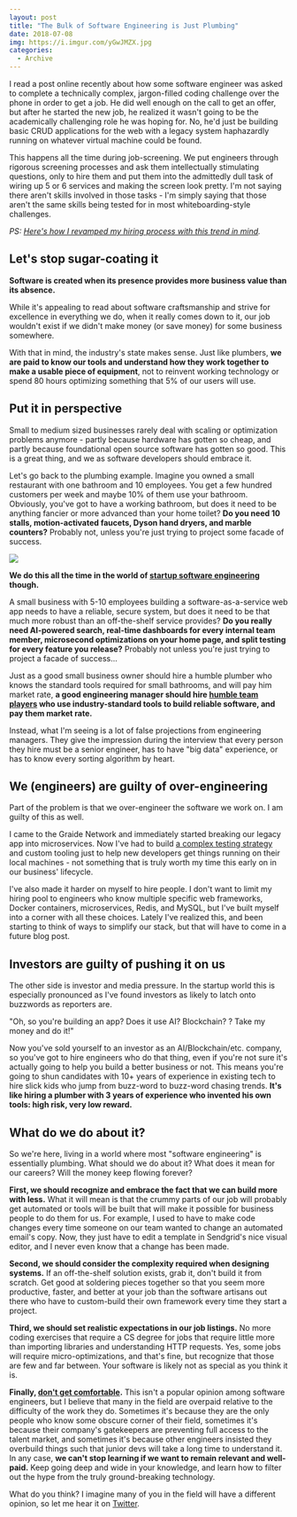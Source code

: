 ```yaml
---
layout: post
title: "The Bulk of Software Engineering is Just Plumbing"
date: 2018-07-08
img: https://i.imgur.com/yGwJMZX.jpg
categories:
  - Archive
---
```


I read a post online recently about how some software engineer was asked to complete a technically complex, jargon-filled coding challenge over the phone in order to get a job. He did well enough on the call to get an offer, but after he started the new job, he realized it wasn't going to be the academically challenging role he was hoping for. No, he'd just be building basic CRUD applications for the web with a legacy system haphazardly running on whatever virtual machine could be found.

This happens all the time during job-screening. We put engineers through rigorous screening processes and ask them intellectually stimulating questions, only to hire them and put them into the admittedly dull task of wiring up 5 or 6 services and making the screen look pretty. I'm not saying there aren't skills involved in those tasks - I'm simply saying that those aren't the same skills being tested for in most whiteboarding-style challenges.

_PS: [Here's how I revamped my hiring process with this trend in mind](https://www.karllhughes.com/posts/hiring-process)._

## Let's stop sugar-coating it

**Software is created when its presence provides more business value than its absence.** 

While it's appealing to read about software craftsmanship and strive for excellence in everything we do, when it really comes down to it, our job wouldn't exist if we didn't make money (or save money) for some business somewhere.

With that in mind, the industry's state makes sense. Just like plumbers, **we are paid to know our tools and understand how they work together to make a usable piece of equipment**, not to reinvent working technology or spend 80 hours optimizing something that 5% of our users will use.

## Put it in perspective

Small to medium sized businesses rarely deal with scaling or optimization problems anymore - partly because hardware has gotten so cheap, and partly because foundational open source software has gotten so good. This is a great thing, and we as software developers should embrace it.

Let's go back to the plumbing example. Imagine you owned a small restaurant with one bathroom and 10 employees. You get a few hundred customers per week and maybe 10% of them use your bathroom. Obviously, you've got to have a working bathroom, but does it need to be anything fancier or more advanced than your home toilet? **Do you need 10 stalls, motion-activated faucets, Dyson hand dryers, and marble counters?** Probably not, unless you're just trying to project some facade of success.

![](https://i.imgur.com/9bS3JGQ.jpg)

**We do this all the time in the world of [startup software engineering](https://www.karllhughes.com/posts/roles-of-startup-cto) though.**

A small business with 5-10 employees building a software-as-a-service web app needs to have a reliable, secure system, but does it need to be that much more robust than an off-the-shelf service provides? **Do you really need AI-powered search, real-time dashboards for every internal team member, microsecond optimizations on your home page, and split testing for every feature you release?** Probably not unless you're just trying to project a facade of success...

Just as a good small business owner should hire a humble plumber who knows the standard tools required for small bathrooms, and will pay him market rate, **a good engineering manager should hire [humble team players](https://www.karllhughes.com/posts/hero-myth) who use industry-standard tools to build reliable software, and pay them market rate.**

Instead, what I'm seeing is a lot of false projections from engineering managers. They give the impression during the interview that every person they hire must be a senior engineer, has to have "big data" experience, or has to know every sorting algorithm by heart.

## We (engineers) are guilty of over-engineering

Part of the problem is that we over-engineer the software we work on. I am guilty of this as well.

I came to the Graide Network and immediately started breaking our legacy app into microservices. Now I've had to build [a complex testing strategy](/posts/testing-layers) and custom tooling just to help new developers get things running on their local machines - not something that is truly worth my time this early on in our business' lifecycle.

I've also made it harder on myself to hire people. I don't want to limit my hiring pool to engineers who know multiple specific web frameworks, Docker containers, microservices, Redis, and MySQL, but I've built myself into a corner with all these choices. Lately I've realized this, and been starting to think of ways to simplify our stack, but that will have to come in a future blog post.

## Investors are guilty of pushing it on us

The other side is investor and media pressure. In the startup world this is especially pronounced as I've found investors as likely to latch onto buzzwords as reporters are.

"Oh, so you're building an app? Does it use AI? Blockchain? <Insert Hot Buzzy Tech Here>? Take my money and do it!"

Now you've sold yourself to an investor as an AI/Blockchain/etc. company, so you've got to hire engineers who do that thing, even if you're not sure it's actually going to help you build a better business or not. This means you're going to shun candidates with 10+ years of experience in existing tech to hire slick kids who jump from buzz-word to buzz-word chasing trends. **It's like hiring a plumber with 3 years of experience who invented his own tools: high risk, very low reward.**

## What do we do about it?

So we're here, living in a world where most "software engineering" is essentially plumbing. What should we do about it? What does it mean for our careers? Will the money keep flowing forever?

**First, we should recognize and embrace the fact that we can build more with less.** What it will mean is that the crummy parts of our job will probably get automated or tools will be built that will make it possible for business people to do them for us. For example, I used to have to make code changes every time someone on our team wanted to change an automated email's copy. Now, they just have to edit a template in Sendgrid's nice visual editor, and I never even know that a change has been made.

**Second, we should consider the complexity required when designing systems.** If an off-the-shelf solution exists, grab it, don't build it from scratch. Get good at soldering pieces together so that you seem more productive, faster, and better at your job than the software artisans out there who have to custom-build their own framework every time they start a project.

**Third, we should set realistic expectations in our job listings.** No more coding exercises that require a CS degree for jobs that require little more than importing libraries and understanding HTTP requests. Yes, some jobs will require micro-optimizations, and that's fine, but recognize that those are few and far between. Your software is likely not as special as you think it is. 

**Finally, [don't get comfortable](https://www.linkedin.com/pulse/code-notenough-karl-l-hughes/).** This isn't a popular opinion among software engineers, but I believe that many in the field are overpaid relative to the difficulty of the work they do. Sometimes it's because they are the only people who know some obscure corner of their field, sometimes it's because their company's gatekeepers are preventing full access to the talent market, and sometimes it's because other engineers insisted they overbuild things such that junior devs will take a long time to understand it. In any case, **we can't stop learning if we want to remain relevant and well-paid.** Keep going deep and wide in your knowledge, and learn how to filter out the hype from the truly ground-breaking technology.

What do you think? I imagine many of you in the field will have a different opinion, so let me hear it on [Twitter](https://twitter.com/karllhughes).
